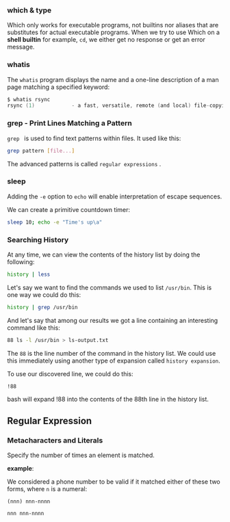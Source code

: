 ### which & type

Which only works for executable programs, not builtins nor aliases that are substitutes for actual executable programs. When we try to use Which on a **shell builtin** for example, `cd`, we either get no response or get an error message.

### whatis

The `whatis` program displays the name and a one-line description of a man page matching a specified keyword:

```C
$ whatis rsync
rsync (1)            - a fast, versatile, remote (and local) file-copying tool
```

### grep - Print Lines Matching a Pattern

`grep ` is used to find text patterns within files. It used like this:

```bash
grep pattern [file...]
```

The advanced patterns is called `regular expressions` .



### sleep

Adding the `-e` option to `echo` will enable interpretation of escape sequences.

We can create a primitive countdown timer:

```bash
sleep 10; echo -e "Time's up\a"
```



 ### Searching History

At any time, we can view the contents of  the history list by doing the following:

```bash
history | less
```

Let's say we want to find the commands we used to list `/usr/bin`. This is one way we could do this:

```bash
history | grep /usr/bin
```

And let's say that among our results we got a line containing an interesting command like this:

```bash
88 ls -l /usr/bin > ls-output.txt
```

The `88` is the line number of the command in the history list. We could use this immediately using another type of expansion called `history expansion`.

To use our discovered line, we could do this:

```bash
!88
```

bash will expand !88 into the contents of the 88th line in the history list.



## Regular Expression



### Metacharacters and Literals



Specify the number of times an element is matched.

**example**:

We considered a phone number to be valid if it matched either of these two forms, where `n` is a numeral:

`(nnn) nnn-nnnn`

`nnn nnn-nnnn`





















